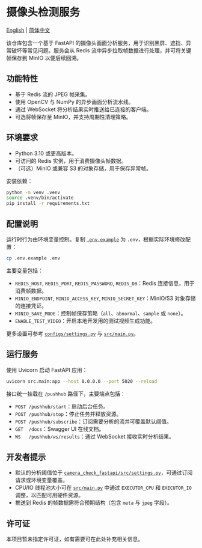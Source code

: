 # 摄像头检测服务

[English](README.md) | [简体中文](README.zh-CN.md)

该仓库包含一个基于 FastAPI 的摄像头画面分析服务，用于识别黑屏、遮挡、异常破坏等常见问题。服务会从 Redis 流中异步拉取帧数据进行处理，并可将关键帧保存到 MinIO 以便后续回溯。

## 功能特性

- 基于 Redis 流的 JPEG 帧采集。
- 使用 OpenCV 与 NumPy 的异步画面分析流水线。
- 通过 WebSocket 将分析结果实时推送给已连接的客户端。
- 可选将帧保存至 MinIO，并支持周期性清理策略。

## 环境要求

- Python 3.10 或更高版本。
- 可访问的 Redis 实例，用于消费摄像头帧数据。
- （可选）MinIO 或兼容 S3 的对象存储，用于保存异常帧。

安装依赖：

```bash
python -m venv .venv
source .venv/bin/activate
pip install -r requirements.txt
```

## 配置说明

运行时行为由环境变量控制。复制 [`.env.example`](.env.example) 为 `.env`，根据实际环境修改配置：

```bash
cp .env.example .env
```

主要变量包括：

- `REDIS_HOST`, `REDIS_PORT`, `REDIS_PASSWORD`, `REDIS_DB`：Redis 连接信息，用于消费帧数据。
- `MINIO_ENDPOINT`, `MINIO_ACCESS_KEY`, `MINIO_SECRET_KEY`：MinIO/S3 对象存储的连接凭证。
- `MINIO_SAVE_MODE`：控制帧保存策略（`all`、`abnormal`、`sample` 或 `none`）。
- `ENABLE_TEST_VIDEO`：开启本地开发用的测试视频生成功能。

更多设置可参考 [`configs/settings.py`](configs/settings.py) 与 [`src/main.py`](src/main.py)。

## 运行服务

使用 Uvicorn 启动 FastAPI 应用：

```bash
uvicorn src.main:app --host 0.0.0.0 --port 5020 --reload
```

接口统一挂载在 `/pushhub` 路径下，主要端点包括：

- `POST /pushhub/start`：启动后台任务。
- `POST /pushhub/stop`：停止任务并释放资源。
- `POST /pushhub/subscribe`：订阅需要分析的流并可覆盖默认阈值。
- `GET  /docs`：Swagger UI 在线文档。
- `WS   /pushhub/ws/results`：通过 WebSocket 接收实时分析结果。

## 开发者提示

- 默认的分析阈值位于 [`camera_check_fastapi/src/settings.py`](camera_check_fastapi/src/settings.py)，可通过订阅请求或环境变量覆盖。
- CPU/IO 线程池大小可在 [`src/main.py`](src/main.py) 中通过 `EXECUTOR_CPU` 和 `EXECUTOR_IO` 调整，以匹配可用硬件资源。
- 推送到 Redis 的帧数据需符合预期结构（包含 `meta` 与 `jpeg` 字段）。

## 许可证

本项目暂未指定许可证，如有需要可在此处补充相关信息。
